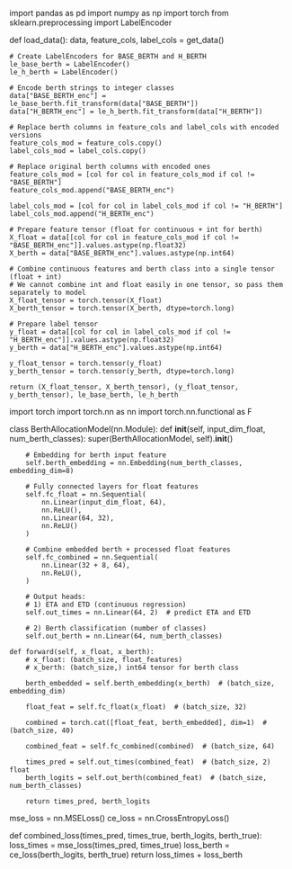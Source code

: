 import pandas as pd
import numpy as np
import torch
from sklearn.preprocessing import LabelEncoder

def load_data():
    data, feature_cols, label_cols = get_data()

    # Create LabelEncoders for BASE_BERTH and H_BERTH
    le_base_berth = LabelEncoder()
    le_h_berth = LabelEncoder()

    # Encode berth strings to integer classes
    data["BASE_BERTH_enc"] = le_base_berth.fit_transform(data["BASE_BERTH"])
    data["H_BERTH_enc"] = le_h_berth.fit_transform(data["H_BERTH"])

    # Replace berth columns in feature_cols and label_cols with encoded versions
    feature_cols_mod = feature_cols.copy()
    label_cols_mod = label_cols.copy()

    # Replace original berth columns with encoded ones
    feature_cols_mod = [col for col in feature_cols_mod if col != "BASE_BERTH"]
    feature_cols_mod.append("BASE_BERTH_enc")

    label_cols_mod = [col for col in label_cols_mod if col != "H_BERTH"]
    label_cols_mod.append("H_BERTH_enc")

    # Prepare feature tensor (float for continuous + int for berth)
    X_float = data[[col for col in feature_cols_mod if col != "BASE_BERTH_enc"]].values.astype(np.float32)
    X_berth = data["BASE_BERTH_enc"].values.astype(np.int64)

    # Combine continuous features and berth class into a single tensor (float + int)
    # We cannot combine int and float easily in one tensor, so pass them separately to model
    X_float_tensor = torch.tensor(X_float)
    X_berth_tensor = torch.tensor(X_berth, dtype=torch.long)

    # Prepare label tensor
    y_float = data[[col for col in label_cols_mod if col != "H_BERTH_enc"]].values.astype(np.float32)
    y_berth = data["H_BERTH_enc"].values.astype(np.int64)

    y_float_tensor = torch.tensor(y_float)
    y_berth_tensor = torch.tensor(y_berth, dtype=torch.long)

    return (X_float_tensor, X_berth_tensor), (y_float_tensor, y_berth_tensor), le_base_berth, le_h_berth



import torch
import torch.nn as nn
import torch.nn.functional as F

class BerthAllocationModel(nn.Module):
    def __init__(self, input_dim_float, num_berth_classes):
        super(BerthAllocationModel, self).__init__()
        
        # Embedding for berth input feature
        self.berth_embedding = nn.Embedding(num_berth_classes, embedding_dim=8)
        
        # Fully connected layers for float features
        self.fc_float = nn.Sequential(
            nn.Linear(input_dim_float, 64),
            nn.ReLU(),
            nn.Linear(64, 32),
            nn.ReLU()
        )
        
        # Combine embedded berth + processed float features
        self.fc_combined = nn.Sequential(
            nn.Linear(32 + 8, 64),
            nn.ReLU(),
        )
        
        # Output heads:
        # 1) ETA and ETD (continuous regression)
        self.out_times = nn.Linear(64, 2)  # predict ETA and ETD
        
        # 2) Berth classification (number of classes)
        self.out_berth = nn.Linear(64, num_berth_classes)
    
    def forward(self, x_float, x_berth):
        # x_float: (batch_size, float_features)
        # x_berth: (batch_size,) int64 tensor for berth class
        
        berth_embedded = self.berth_embedding(x_berth)  # (batch_size, embedding_dim)
        
        float_feat = self.fc_float(x_float)  # (batch_size, 32)
        
        combined = torch.cat([float_feat, berth_embedded], dim=1)  # (batch_size, 40)
        
        combined_feat = self.fc_combined(combined)  # (batch_size, 64)
        
        times_pred = self.out_times(combined_feat)  # (batch_size, 2) float
        berth_logits = self.out_berth(combined_feat)  # (batch_size, num_berth_classes)
        
        return times_pred, berth_logits


mse_loss = nn.MSELoss()
ce_loss = nn.CrossEntropyLoss()

def combined_loss(times_pred, times_true, berth_logits, berth_true):
    loss_times = mse_loss(times_pred, times_true)
    loss_berth = ce_loss(berth_logits, berth_true)
    return loss_times + loss_berth

